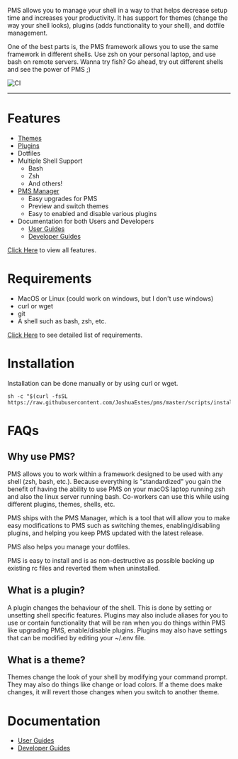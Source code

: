 PMS allows you to manage your shell in a way to that helps decrease setup time
and increases your productivity. It has support for themes (change the way your
shell looks), plugins (adds functionality to your shell), and dotfile
management.

One of the best parts is, the PMS framework allows you to use the same
framework in different shells. Use zsh on your personal laptop, and use bash on
remote servers. Wanna try fish? Go ahead, try out different shells and see the
power of PMS ;)

![CI](https://github.com/JoshuaEstes/pms/workflows/CI/badge.svg?branch=master)

---

# Features

* [Themes](https://joshuaestes.github.io/pms/themes.html)
* [Plugins](https://joshuaestes.github.io/pms/plugins.html)
* Dotfiles
* Multiple Shell Support
  * Bash
  * Zsh
  * And others!
* [PMS Manager](https://joshuaestes.github.io/pms/pms-manager.html)
  * Easy upgrades for PMS
  * Preview and switch themes
  * Easy to enabled and disable various plugins
* Documentation for both Users and Developers
  * [User Guides](https://joshuaestes.github.io/pms/)
  * [Developer Guides](https://github.com/JoshuaEstes/pms/wiki)

[Click Here](https://joshuaestes.github.io/pms/features.html) to view all
features.

# Requirements

* MacOS or Linux (could work on windows, but I don't use windows)
* curl or wget
* git
* A shell such as bash, zsh, etc.

[Click Here](https://joshuaestes.github.io/pms/requirements.html) to see
detailed list of requirements.

# Installation

Installation can be done manually or by using curl or wget.

```
sh -c "$(curl -fsSL https://raw.githubusercontent.com/JoshuaEstes/pms/master/scripts/install.sh)"
```

# FAQs

## Why use PMS?

PMS allows you to work within a framework designed to be used with any shell
(zsh, bash, etc.). Because everything is "standardized" you gain the benefit of
having the ability to use PMS on your macOS laptop running zsh and also the
linux server running bash. Co-workers can use this while using different
plugins, themes, shells, etc.

PMS ships with the PMS Manager, which is a tool that will allow you to make easy
modifications to PMS such as switching themes, enabling/disabling plugins, and
helping you keep PMS updated with the latest release.

PMS also helps you manage your dotfiles.

PMS is easy to install and is as non-destructive as possible backing up existing
rc files and reverted them when uninstalled.

## What is a plugin?

A plugin changes the behaviour of the shell. This is done by setting or
unsetting shell specific features. Plugins may also include aliases for you to
use or contain functionality that will be ran when you do things within PMS like
upgrading PMS, enable/disable plugins. Plugins may also have settings that can
be modified by editing your ~/.env file.

## What is a theme?

Themes change the look of your shell by modifying your command prompt. They may
also do things like change or load colors. If a theme does make changes, it will
revert those changes when you switch to another theme.

# Documentation

* [User Guides](https://joshuaestes.github.io/pms/)
* [Developer Guides](https://github.com/JoshuaEstes/pms/wiki)
